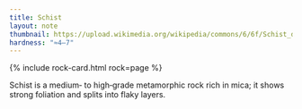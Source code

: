 ```yaml
---
title: Schist
layout: note
thumbnail: https://upload.wikimedia.org/wikipedia/commons/6/6f/Schist_detail.jpg
hardness: "≈4–7"
---
```

{% include rock-card.html rock=page %}

Schist is a medium‑ to high‑grade metamorphic rock rich in mica; it shows strong foliation and splits into flaky layers.
